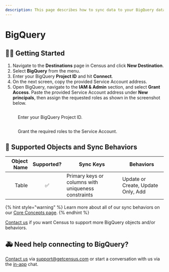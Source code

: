 ```yaml
---
description: This page describes how to sync data to your BigQuery data warehouse.
---
```


# BigQuery

## 🏃‍♀️ Getting Started

1. Navigate to the **Destinations** page in Census and click **New Destination**.
2. Select **BigQuery** from the menu.
3. Enter your BigQuery **Project ID** and hit **Connect**.
4. On the next screen, copy the provided Service Account address.
5. Open BigQuery, navigate to the **IAM & Admin** section, and select **Grant Access**. Paste the provided Service Account address under **New principals**, then assign the requested roles as shown in the screenshot below.

<figure><img src="../.gitbook/assets/bigquery-destination.png" alt=""><figcaption><p>Enter your BigQuery Project ID.</p></figcaption></figure>
<figure><img src="../.gitbook/assets/bigquery-destination2.png" alt=""><figcaption><p>Grant the required roles to the Service Account.</p></figcaption></figure>

## 🔀 Supported Objects and Sync Behaviors <a href="#supported-objects-and-sync-behaviors" id="supported-objects-and-sync-behaviors"></a>

| **Object Name** | **Supported?** | **Sync Keys** | **Behaviors**                      |
| --------------: | :------------: | --------------- |------------------------------------|
| Table | ✅ | Primary keys or columns with uniqueness constraints | Update or Create, Update Only, Add |

{% hint style="warning" %}
Learn more about all of our sync behaviors on our [Core Concepts page](../basics/core-concept/#the-different-sync-behaviors).
{% endhint %}

[Contact us](mailto:support@getcensus.com) if you want Census to support more BigQuery objects and/or behaviors.

## 🚑 Need help connecting to BigQuery?

[Contact us](mailto:support@getcensus.com) via support@getcensus.com or start a conversation with us via the [in-app](https://app.getcensus.com) chat.
